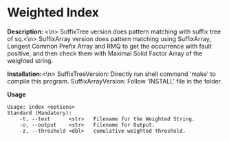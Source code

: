 Weighted Index
===

<b> Description: </b><\n> 
SuffixTree version does pattern matching with suffix tree of sq.<\n>
SuffixArray version does pattern matching using SuffixArray, Longest Common Prefix Array and RMQ to get the occurrence with fault positive, and then check them with Maximal Solid Factor Array of the weighted string.

<b>Installation:</b><\n>
SuffixTreeVersion: Directly run shell command 'make' to compile this program.
SuffixArrayVersion: Follow 'INSTALL' file in the folder.

<b>Usage</b>

```
Usage: index <options>
Standard (Mandatory):
	-t,	--text		<str>	Filename for the Weighted String.
	-o,	--output	<str>	Filename for Output.
	-z,	--threshold	<dbl>	cumulative weighted threshold.
```
